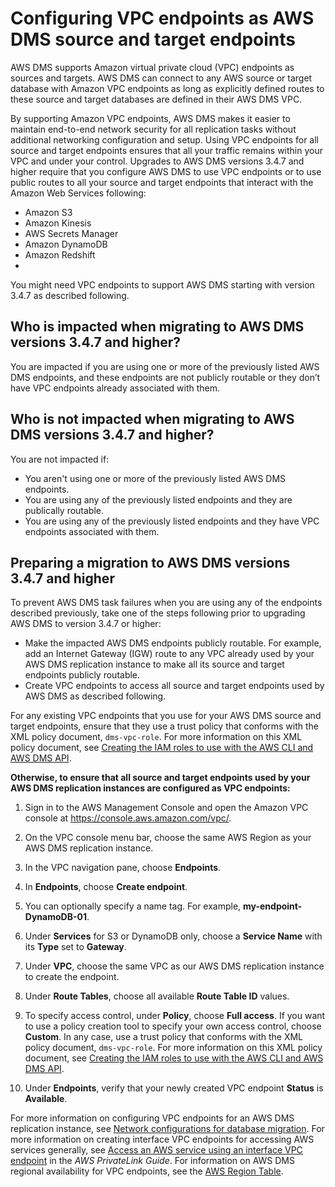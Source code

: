 # Configuring VPC endpoints as AWS DMS source and target endpoints<a name="CHAP_VPC_Endpoints"></a>

AWS DMS supports Amazon virtual private cloud \(VPC\) endpoints as sources and targets\. AWS DMS can connect to any AWS source or target database with Amazon VPC endpoints as long as explicitly defined routes to these source and target databases are defined in their AWS DMS VPC\.

By supporting Amazon VPC endpoints, AWS DMS makes it easier to maintain end\-to\-end network security for all replication tasks without additional networking configuration and setup\. Using VPC endpoints for all source and target endpoints ensures that all your traffic remains within your VPC and under your control\. Upgrades to AWS DMS versions 3\.4\.7 and higher require that you configure AWS DMS to use VPC endpoints or to use public routes to all your source and target endpoints that interact with the Amazon Web Services following:
+ Amazon S3
+ Amazon Kinesis
+ AWS Secrets Manager
+ Amazon DynamoDB
+ Amazon Redshift
+ 

You might need VPC endpoints to support AWS DMS starting with version 3\.4\.7 as described following\.

## Who is impacted when migrating to AWS DMS versions 3\.4\.7 and higher?<a name="CHAP_VPC_Endpoints.Users_Impacted"></a>

You are impacted if you are using one or more of the previously listed AWS DMS endpoints, and these endpoints are not publicly routable or they don’t have VPC endpoints already associated with them\.

## Who is not impacted when migrating to AWS DMS versions 3\.4\.7 and higher?<a name="CHAP_VPC_Endpoints.Users_Not_Impacted"></a>

You are not impacted if:
+ You aren't using one or more of the previously listed AWS DMS endpoints\.
+ You are using any of the previously listed endpoints and they are publically routable\.
+ You are using any of the previously listed endpoints and they have VPC endpoints associated with them\.

## Preparing a migration to AWS DMS versions 3\.4\.7 and higher<a name="CHAP_VPC_Endpoints.User_Mitigation"></a>

To prevent AWS DMS task failures when you are using any of the endpoints described previously, take one of the steps following prior to upgrading AWS DMS to version 3\.4\.7 or higher:
+ Make the impacted AWS DMS endpoints publicly routable\. For example, add an Internet Gateway \(IGW\) route to any VPC already used by your AWS DMS replication instance to make all its source and target endpoints publicly routable\.
+ Create VPC endpoints to access all source and target endpoints used by AWS DMS as described following\.

For any existing VPC endpoints that you use for your AWS DMS source and target endpoints, ensure that they use a trust policy that conforms with the XML policy document, `dms-vpc-role`\. For more information on this XML policy document, see [Creating the IAM roles to use with the AWS CLI and AWS DMS API](CHAP_Security.md#CHAP_Security.APIRole)\.

**Otherwise, to ensure that all source and target endpoints used by your AWS DMS replication instances are configured as VPC endpoints:**

1. Sign in to the AWS Management Console and open the Amazon VPC console at [https://console\.aws\.amazon\.com/vpc/](https://console.aws.amazon.com/vpc/)\.

1. On the VPC console menu bar, choose the same AWS Region as your AWS DMS replication instance\.

1. In the VPC navigation pane, choose **Endpoints**\.

1. In **Endpoints**, choose **Create endpoint**\.

1. You can optionally specify a name tag\. For example, **my\-endpoint\-DynamoDB\-01**\.

1. Under **Services** for S3 or DynamoDB only, choose a **Service Name** with its **Type** set to **Gateway**\.

1. Under **VPC**, choose the same VPC as our AWS DMS replication instance to create the endpoint\.

1. Under **Route Tables**, choose all available **Route Table ID** values\.

1. To specify access control, under **Policy**, choose **Full access**\. If you want to use a policy creation tool to specify your own access control, choose **Custom**\. In any case, use a trust policy that conforms with the XML policy document, `dms-vpc-role`\. For more information on this XML policy document, see [Creating the IAM roles to use with the AWS CLI and AWS DMS API](CHAP_Security.md#CHAP_Security.APIRole)\.

1. Under **Endpoints**, verify that your newly created VPC endpoint **Status** is **Available**\.

For more information on configuring VPC endpoints for an AWS DMS replication instance, see [Network configurations for database migration](CHAP_ReplicationInstance.VPC.md#CHAP_ReplicationInstance.VPC.Configurations)\. For more information on creating interface VPC endpoints for accessing AWS services generally, see [Access an AWS service using an interface VPC endpoint](https://docs.aws.amazon.com/vpc/latest/privatelink/create-interface-endpoint.html) in the *AWS PrivateLink Guide*\. For information on AWS DMS regional availability for VPC endpoints, see the [AWS Region Table](http://aws.amazon.com/about-aws/global-infrastructure/regional-product-services/)\.